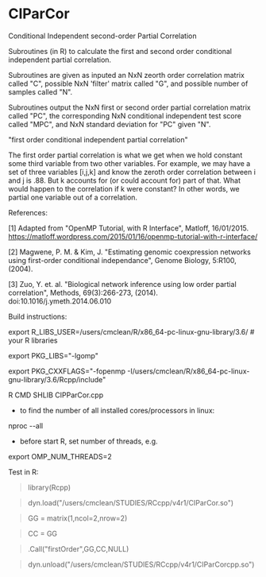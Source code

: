 # CIParCor
Conditional Independent second-order Partial Correlation 

Subroutines (in R) to calculate the first and second order conditional independent partial correlation. 

Subroutines are given as inputed an NxN zeorth order correlation matrix called "C", possible NxN 'filter' matrix called "G", and possible number of samples called "N". 

Subroutines output the NxN first or second order partial correlation matrix called "PC", the corresponding 
NxN conditional independent test score called "MPC", and NxN standard deviation for "PC" given "N".


"first order conditional independent partial correlation"


The first order partial correlation is what we get when we hold constant some third variable from two other variables. For example,  we may have a set of three variables [i,j,k] and know the zeroth order correlation between i and j is .88. But k accounts for (or could account for) part of that. What would happen to the correlation if k were constant? In other words, 
we partial one variable out of a correlation.

References:

[1] Adapted from "OpenMP Tutorial, with R Interface", Matloff, 16/01/2015.
https://matloff.wordpress.com/2015/01/16/openmp-tutorial-with-r-interface/

[2] Magwene, P. M. & Kim, J. "Estimating genomic coexpression networks using first-order conditional independance", Genome Biology, 5:R100, (2004).

[3] Zuo, Y. et. al. "Biological network inference using low order partial correlation", Methods, 69(3):266-273, (2014). doi:10.1016/j.ymeth.2014.06.010


Build instructions:

export R_LIBS_USER=/users/cmclean/R/x86_64-pc-linux-gnu-library/3.6/ # your R libraries

export PKG_LIBS="-lgomp"

export PKG_CXXFLAGS="-fopenmp -I/users/cmclean/R/x86_64-pc-linux-gnu-library/3.6/Rcpp/include"

R CMD SHLIB CIPParCor.cpp

* to find the number of all installed cores/processors in linux: 

nproc --all

* before start R, set number of threads, e.g. 

export OMP_NUM_THREADS=2


Test in R:

> library(Rcpp)

> dyn.load("/users/cmclean/STUDIES/RCcpp/v4r1/CIParCor.so")

> GG = matrix(1,ncol=2,nrow=2)

> CC = GG

> .Call("firstOrder",GG,CC,NULL)

> dyn.unload("/users/cmclean/STUDIES/RCcpp/v4r1/CIParCorcpp.so")

